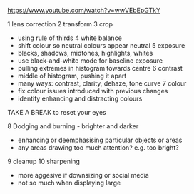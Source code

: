 https://www.youtube.com/watch?v=wwVEbEpGTkY

1 lens correction
2 transform
3 crop 
  - using rule of thirds
4 white balance
  - shift colour so neutral colours appear neutral
5 exposure
  - blacks, shadows, midtones, highlights, whites
  - use black-and-white mode for baseline exposure
  - pulling extremes in histogram towards centre
6 contrast
  - middle of histogram, pushing it apart
  - many ways: contrast, clarity, dehaze, tone curve
7 colour
  - fix colour issues introduced with previous changes
  - identify enhancing and distracting colours

TAKE A BREAK to reset your eyes

8 Dodging and burning - brighter and darker
  - enhancing or deemphasising particular objects or areas
  - any areas drawing too much attention? e.g. too bright?

9 cleanup
10 sharpening
   - more aggesive if downsizing or social media
   - not so much when displaying large
